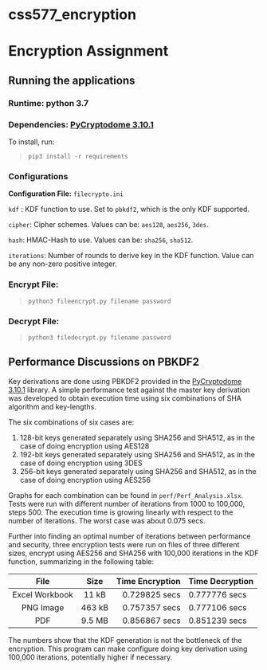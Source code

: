 # css577_encryption 
# Encryption Assignment


## Running the applications

### Runtime: python 3.7

### Dependencies: [PyCryptodome 3.10.1](https://pycryptodome.readthedocs.io/en/latest/)

To install, run: 
> `pip3 install -r requirements`

### Configurations
**Configuration File:** `filecrypto.ini`

`kdf` : KDF function to use. Set to `pbkdf2`, which is the only KDF supported.

`cipher`: Cipher schemes. Values can be: `aes128`, `aes256`, `3des`.

`hash`: HMAC-Hash to use. Values can be: `sha256`, `sha512`.

`iterations`: Number of rounds to derive key in the KDF function. Value can be any non-zero positive integer.

### Encrypt File:
>`python3 fileencrypt.py filename password`

### Decrypt File:
>`python3 filedecrypt.py filename password`

## Performance Discussions on PBKDF2
Key derivations are done using PBKDF2 provided in the [PyCryptodome 3.10.1](https://pycryptodome.readthedocs.io/en/latest/)
 library. A simple performance test against the master key derivation was developed to obtain execution time using 
six combinations of SHA algorithm and key-lengths.

The six combinations of six cases are:
1. 128-bit keys generated separately using SHA256 and SHA512, as in the case of doing encryption using AES128
1. 192-bit keys generated separately  using SHA256 and SHA512, as in the case of doing encryption using 3DES
1. 256-bit keys generated separately  using SHA256 and SHA512, as in the case of doing encryption using AES256

Graphs for each combination can be found in `perf/Perf_Analysis.xlsx`. Tests were run with different number of iterations 
from 1000 to 100,000, steps 500. The execution time is growing linearly with respect to the number of iterations. The 
worst case was about 0.075 secs.

Further into finding an optimal number of iterations between performance and security, three encryption tests were run on
files of three different sizes, encrypt using AES256 and SHA256 with 100,000 iterations in the KDF function, summarizing in the following table:

| File               | Size            | Time Encryption | Time Decryption
| :-----------------:| :-------------: | --------------: | ----------------
| Excel Workbook     |      11 kB      | 0.729825 secs   | 0.777776 secs
| PNG Image          |     463 kB      | 0.757357 secs   | 0.777106 secs
| PDF                |     9.5 MB      | 0.856867 secs   | 0.851239 secs

The numbers show that the KDF generation is not the bottleneck of the encryption. This program can make configure doing 
key derivation using 100,000 iterations, potentially higher if necessary.
